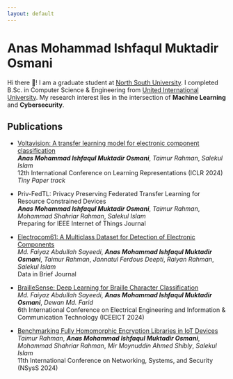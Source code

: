 ```yaml
---
layout: default
---
```


# Anas Mohammad Ishfaqul Muktadir Osmani

Hi there 👋! I am a graduate student at [North South University](https://www.northsouth.edu). I completed B.Sc. in Computer Science & Engineering from [United International University](https://www.uiu.ac.bd/). My research interest lies in the intersection of **Machine Learning** and **Cybersecurity**.

## Publications
- [Voltavision: A transfer learning model for electronic component classification](https://openreview.net/pdf?id=JHTqFvmVYz)\
_**Anas Mohammad Ishfaqul Muktadir Osmani**_, _Taimur Rahman_, _Salekul Islam_\
12th International Conference on Learning Representations (ICLR 2024) _Tiny Paper track_

- Priv-FedTL: Privacy Preserving Federated Transfer Learning for Resource Constrained Devices\
_**Anas Mohammad Ishfaqul Muktadir Osmani**_, _Taimur Rahman_, _Mohammad Shahriar Rahman_, _Salekul Islam_\
Preparing for IEEE Internet of Things Journal

- [Electrocom61: A Multiclass Dataset for Detection of Electronic Components](https://www.sciencedirect.com/science/article/pii/S2352340925000630)\
_Md. Faiyaz Abdullah Sayeedi_, _**Anas Mohammad Ishfaqul Muktadir Osmani**_, _Taimur Rahman_, _Jannatul Ferdous Deepti_, _Raiyan Rahman_, _Salekul Islam_\
Data in Brief Journal

- [BrailleSense: Deep Learning for Braille Character Classification](https://ieeexplore.ieee.org/document/10534500)\
_Md. Faiyaz Abdullah Sayeedi_, _**Anas Mohammad Ishfaqul Muktadir Osmani**_, _Dewan Md. Farid_\
6th International Conference on Electrical Engineering and Information & Communication Technology (ICEEICT 2024)

- [Benchmarking Fully Homomorphic Encryption Libraries in IoT Devices](https://doi.org/10.1145/3704522.3704546)\
_Taimur Rahman_,  _**Anas Mohammad Ishfaqul Muktadir Osmani**_, _Mohammad Shahriar Rahman_, _Mir Moynuddin Ahmed Shibly_, _Salekul Islam_\
11th International Conference on Networking, Systems, and Security (NSysS 2024)

<!-- Text can be **bold**, _italic_, or ~~strikethrough~~.

[Link to another page](./another-page.html).

There should be whitespace between paragraphs.

There should be whitespace between paragraphs. We recommend including a README, or a file with information about your project.

# Header 1

This is a normal paragraph following a header. GitHub is a code hosting platform for version control and collaboration. It lets you and others work together on projects from anywhere.

## Header 2

> This is a blockquote following a header.
>
> When something is important enough, you do it even if the odds are not in your favor.

### Header 3

```js
// Javascript code with syntax highlighting.
var fun = function lang(l) {
  dateformat.i18n = require('./lang/' + l)
  return true;
}
```

```ruby
# Ruby code with syntax highlighting
GitHubPages::Dependencies.gems.each do |gem, version|
  s.add_dependency(gem, "= #{version}")
end
```

#### Header 4

*   This is an unordered list following a header.
*   This is an unordered list following a header.
*   This is an unordered list following a header.

##### Header 5

1.  This is an ordered list following a header.
2.  This is an ordered list following a header.
3.  This is an ordered list following a header.

###### Header 6

| head1        | head two          | three |
|:-------------|:------------------|:------|
| ok           | good swedish fish | nice  |
| out of stock | good and plenty   | nice  |
| ok           | good `oreos`      | hmm   |
| ok           | good `zoute` drop | yumm  |

### There's a horizontal rule below this.

* * *

### Here is an unordered list:

*   Item foo
*   Item bar
*   Item baz
*   Item zip

### And an ordered list:

1.  Item one
1.  Item two
1.  Item three
1.  Item four

### And a nested list:

- level 1 item
  - level 2 item
  - level 2 item
    - level 3 item
    - level 3 item
- level 1 item
  - level 2 item
  - level 2 item
  - level 2 item
- level 1 item
  - level 2 item
  - level 2 item
- level 1 item

### Small image

![Octocat](https://github.githubassets.com/images/icons/emoji/octocat.png)

### Large image

![Branching](https://guides.github.com/activities/hello-world/branching.png)


### Definition lists can be used with HTML syntax.

<dl>
<dt>Name</dt>
<dd>Godzilla</dd>
<dt>Born</dt>
<dd>1952</dd>
<dt>Birthplace</dt>
<dd>Japan</dd>
<dt>Color</dt>
<dd>Green</dd>
</dl>

```
Long, single-line code blocks should not wrap. They should horizontally scroll if they are too long. This line should be long enough to demonstrate this.
```

```
The final element.
``` -->
